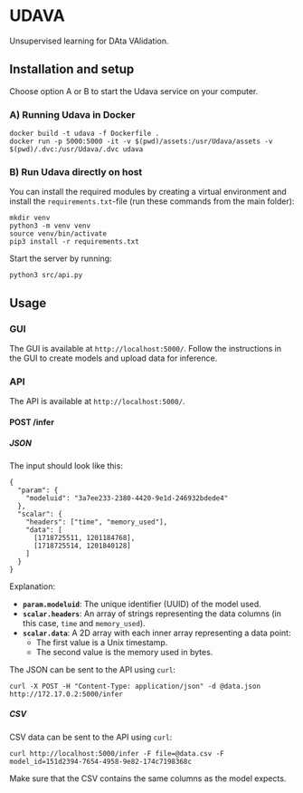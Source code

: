 # UDAVA

Unsupervised learning for DAta VAlidation.


## Installation and setup

Choose option A or B to start the Udava service on your computer.

### A) Running Udava in Docker


```
docker build -t udava -f Dockerfile .
docker run -p 5000:5000 -it -v $(pwd)/assets:/usr/Udava/assets -v $(pwd)/.dvc:/usr/Udava/.dvc udava
```

### B) Run Udava directly on host

You can install the required modules by creating a
virtual environment and install the `requirements.txt`-file (run these commands
from the main folder):

```
mkdir venv
python3 -m venv venv
source venv/bin/activate
pip3 install -r requirements.txt
```

Start the server by running:

```
python3 src/api.py
```

## Usage

### GUI

The GUI is available at `http://localhost:5000/`.
Follow the instructions in the GUI to create models and upload data for inference.

### API

The API is available at `http://localhost:5000/`.

#### POST /infer

##### JSON

The input should look like this:

```
{
  "param": {
    "modeluid": "3a7ee233-2380-4420-9e1d-246932bdede4"
  },
  "scalar": {
    "headers": ["time", "memory_used"],
    "data": [
      [1718725511, 1201184768],
      [1718725514, 1201840128]
    ]
  }
}
```

Explanation:

- **`param.modeluid`**: The unique identifier (UUID) of the model used.
- **`scalar.headers`**: An array of strings representing the data columns (in this case, `time` and `memory_used`).
- **`scalar.data`**: A 2D array with each inner array representing a data point:
  - The first value is a Unix timestamp.
  - The second value is the memory used in bytes.

The JSON can be sent to the API using `curl`:

```
curl -X POST -H "Content-Type: application/json" -d @data.json http://172.17.0.2:5000/infer
```

##### CSV

CSV data can be sent to the API using `curl`:

```
curl http://localhost:5000/infer -F file=@data.csv -F model_id=151d2394-7654-4958-9e82-174c7198368c
```

Make sure that the CSV contains the same columns as the model expects.
